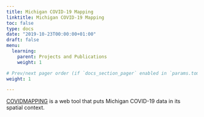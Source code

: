```yaml
---
title: Michigan COVID-19 Mapping
linktitle: Michigan COVID-19 Mapping
toc: false
type: docs
date: "2019-10-23T00:00:00+01:00"
draft: false
menu:
  learning:
    parent: Projects and Publications
    weight: 1

# Prev/next pager order (if `docs_section_pager` enabled in `params.toml`)
weight: 1

---
```

[COVIDMAPPING](https://covidmapping.org/) is a web tool that puts Michigan COVID-19 data in its spatial context.